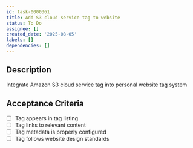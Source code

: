 ```yaml
---
id: task-0000361
title: Add S3 cloud service tag to website
status: To Do
assignee: []
created_date: '2025-08-05'
labels: []
dependencies: []
---
```


## Description

Integrate Amazon S3 cloud service tag into personal website tag system

## Acceptance Criteria

- [ ] Tag appears in tag listing
- [ ] Tag links to relevant content
- [ ] Tag metadata is properly configured
- [ ] Tag follows website design standards
